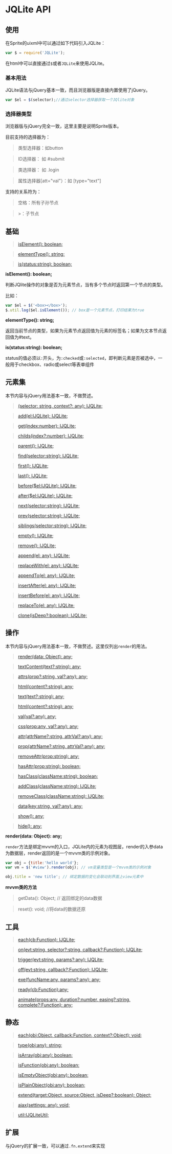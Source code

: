 # JQLite API

<h2 id="cid_0">使用</h2>

在Sprite的uixml中可以通过如下代码引入JQLite：
```javascript
var $ = require('JQLite');
```

在html中可以直接通过<code>$</code>或者<code>JQLite</code>来使用JQLite。

### 基本用法

JQLite语法与jQuery基本一致，而且浏览器版是直接内置使用了jQuery。

```javascript
var $el = $(selector);//通过selector选择器获取一个JQlite对象
```

### 选择器类型

浏览器版与jQuery完全一致，这里主要是说明Sprite版本。

目前支持的选择器为：

> 类型选择器：如button

> ID选择器： 如 #submit

> 类选择器： 如 .login

> 属性选择器[att="val"）：如 [type="text"]


支持的关系符为：

> 空格：所有子孙节点

> &gt;：子节点

<h2 id="cid_1">基础</h2>

> [isElement(): boolean;](#cid_1_0)

> [elementType(): string;](#cid_1_1)

> [is(status:string): boolean;](#cid_1_2)

<span id="cid_1_0">**isElement(): boolean;**</span>

判断JQlite操作的对象是否为元素节点，当有多个节点时返回第一个节点的类型。

比如：

```javascript
var $el = $('<box></box>');
$.util.log($el.isElement()); // box是一个元素节点，打印结果为true
```

<span id="cid_1_1">**elementType(): string;**</span>

返回当前节点的类型，如果为元素节点返回值为元素的标签名；如果为文本节点返回值为#text。

<span id="cid_1_2">**is(status:string): boolean;**</span>

status的值必须以<code>:</code>开头，为<code>:checked</code>或<code>:selected</code>，即判断元素是否被选中，一般用于checkbox、radio或select等表单组件

<h2 id="cid_2">元素集</h2>

本节内容与jQuery用法基本一致，不做赘述。

> [(selector: string, context?: any): IJQLite;](#)

> [add(el:IJQLite): IJQLite;](#)

> [get(index:number): IJQLite;](#)

> [childs(index?:number): IJQLite;](#)

> [parent(): IJQLite;](#)

> [find(selector:string): IJQLite;](#)

> [first(): IJQLite;](#)

> [last(): IJQLite;](#)

> [before($el:IJQLite): IJQLite;](#)

> [after($el:IJQLite): IJQLite;](#)

> [next(selector:string): IJQLite;](#)

> [prev(selector:string): IJQLite;](#)

> [siblings(selector:string): IJQLite;](#)

> [empty(): IJQLite;](#)

> [remove(): IJQLite;](#)

> [append(el: any): IJQLite;](#)

> [replaceWith(el: any): IJQLite;](#)

> [appendTo(el: any): IJQLite;](#)

> [insertAfter(el: any): IJQLite;](#)

> [insertBefore(el: any): IJQLite;](#)

> [replaceTo(el: any): IJQLite;](#)

> [clone(isDeep?:boolean): IJQLite;](#)


<h2 id="cid_3">操作</h2>

本节内容与jQuery用法基本一致，不做赘述。这里仅列出<code>render</code>的用法。

> [render(data: Object): any;](#cid_3_0)

> [textContent(text?:string): any;](#)

> [attrs(prop?:string, val?:any): any;](#)

> [html(content?:string): any;](#)

> [text(text?:string): any;](#)

> [html(content?:string): any;](#)

> [val(val?:any): any;](#)

> [css(prop:any, val?:any): any;](#)

> [attr(attrName?:string, attrVal?:any): any;](#)

> [prop(attrName?:string, attrVal?:any): any;](#)

> [removeAttr(prop:string): any;](#)

> [hasAttr(prop:string): boolean;](#)

> [hasClass(className:string): boolean;](#)

> [addClass(className:string): IJQLite;](#)

> [removeClass(className:string): IJQLite;](#)

> [data(key:string, val?:any): any;](#)

> [show(): any;](#)

> [hide(): any;](#)


<span id="cid_3_0">**render(data: Object): any;**</span>

<code>render</code>方法是绑定mvvm的入口，JQLite内的元素为视图层，render的入参data为数据层，render返回的是一个mvvm类的示例对象。

```javascript
var obj = {title:'hello world'};
var vm = $('#view').render(obj); // vm变量类型是一个mvvm类的示例对象

obj.title = 'new title'; // 绑定数据的变化会联动到界面上view元素中
```

**mvvm类的方法**

> getData(): Object; // 返回绑定的data数据

> reset(): void; //将data的数据还原


<h2 id="cid_4">工具</h2>

> [each(cb:Function): IJQLite;](#)

> [on(evt:string, selector?:string, callback?:Function): IJQLite;](#)

> [trigger(evt:string, params?:any): IJQLite;](#)

> [off(evt:string, callback?:Function): IJQLite;](#)

> [exe(funcName:any, params?:any): any;](#)

> [ready(cb:Function):any;](#)

> [animate(props:any, duration?:number, easing?:string, complete?:Function): any;](#)


<h2 id="cid_5">静态</h2>

> [each(obj:Object, callback:Function, context?:Object): void;](#)

> [	type(obj:any): string;](#)

> [	isArray(obj:any): boolean;](#)

> [	isFunction(obj:any): boolean;](#)

> [	isEmptyObject(obj:any): boolean;](#)

> [	isPlainObject(obj:any): boolean;](#)

> [	extend(target:Object, source:Object, isDeep?:boolean): Object;](#)

> [	ajax(settings: any): void;](#)

> [	util:IJQLiteUtil;](#)



<h2 id="cid_6">扩展</h2>

与jQuery的扩展一致，可以通过<code>.fn.extend</code>来实现